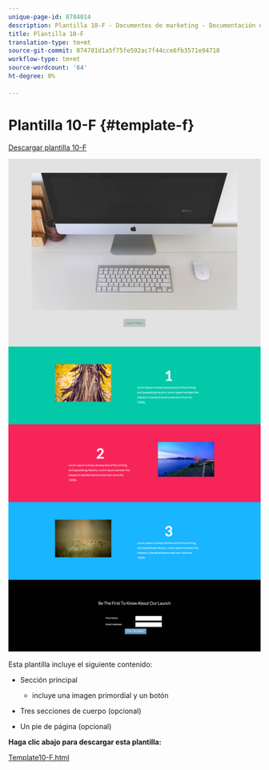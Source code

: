 ```yaml
---
unique-page-id: 8784014
description: Plantilla 10-F - Documentos de marketing - Documentación del producto
title: Plantilla 10-F
translation-type: tm+mt
source-git-commit: 074701d1a5f75fe592ac7f44cce6fb3571e94710
workflow-type: tm+mt
source-wordcount: '64'
ht-degree: 0%

---
```



# Plantilla 10-F {#template-f}

[Descargar plantilla 10-F](https://docs.marketo.com/download/attachments/8784014/template-10f.html?version=2&amp;modificationdate=1438210996000&amp;api=v2)

![](assets/image2015-7-27-11-3a14-3a42.png)

Esta plantilla incluye el siguiente contenido:

* Sección principal

   * incluye una imagen primordial y un botón

* Tres secciones de cuerpo (opcional)
* Un pie de página (opcional)

**Haga clic abajo para descargar esta plantilla:**

[Template10-F.html](https://docs.marketo.com/download/attachments/8784014/template-10f.html?version=2&amp;modificationdate=1438210996000&amp;api=v2)
